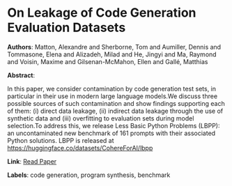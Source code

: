 # On Leakage of Code Generation Evaluation Datasets

**Authors**: Matton, Alexandre and Sherborne, Tom and Aumiller, Dennis and Tommasone, Elena and Alizadeh, Milad and He, Jingyi and Ma, Raymond and Voisin, Maxime and Gilsenan-McMahon, Ellen and Gallé, Matthias

**Abstract**:

In this paper, we consider contamination by code generation test sets, in particular in their use in modern large language models.We discuss three possible sources of such contamination and show findings supporting each of them: (i) direct data leakage, (ii) indirect data leakage through the use of synthetic data and (iii) overfitting to evaluation sets during model selection.To address this, we release Less Basic Python Problems (LBPP): an uncontaminated new benchmark of 161 prompts with their associated Python solutions. LBPP is released at https://huggingface.co/datasets/CohereForAI/lbpp

**Link**: [Read Paper](https://aclanthology.org/2024.findings-emnlp.772)

**Labels**: code generation, program synthesis, benchmark
